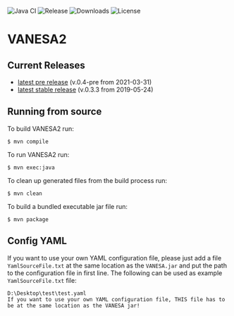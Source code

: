 ![Java CI](https://github.com/cbrinkrolf/VANESA/workflows/Java%20CI/badge.svg?branch=develop) ![Release](https://img.shields.io/github/v/release/cbrinkrolf/VANESA) ![Downloads](https://img.shields.io/github/downloads/cbrinkrolf/VANESA/total) ![License](https://img.shields.io/badge/license-CC%20BY--NC--SA%204.0-blue)

# VANESA2
## Current Releases
- [latest pre release](https://github.com/cbrinkrolf/VANESA/releases/tag/v.0.4) (v.0.4-pre from 2021-03-31)
- [latest stable release](https://github.com/cbrinkrolf/VANESA/releases/latest) (v.0.3.3 from 2019-05-24)

## Running from source
To build VANESA2 run:
```shell
$ mvn compile
```

To run VANESA2 run:
```shell
$ mvn exec:java
```

To clean up generated files from the build process run:
```shell
$ mvn clean
```

To build a bundled executable jar file run:
```shell
$ mvn package
```

## Config YAML
If you want to use your own YAML configuration file, please just add a file `YamlSourceFile.txt` at the same location as the `VANESA.jar` and put the path to the configuration file in first line. The following can be used as example `YamlSourceFile.txt` file:

```
D:\Desktop\test\test.yaml
If you want to use your own YAML configuration file, THIS file has to be at the same location as the VANESA jar!
```
